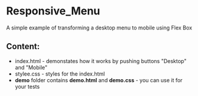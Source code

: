 # Responsive_Menu
A simple example of transforming a desktop menu to mobile using Flex Box

<h2>Content:</h2>
<ul>
<li>index.html - demonstates how it works by pushing buttons "Desktop" and "Mobile"</li>
<li>stylee.css - styles for the index.html</il>
<li><b>demo</b> folder contains <b>demo.html</b> and <b>demo.css</b> - you can use it for your tests</li>
</ul>
